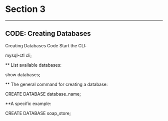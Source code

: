 # Section 3

<hr>

## CODE: Creating Databases

Creating Databases Code Start the CLI:

  mysql-ctl cli; 

** List available databases:

  show databases; 

** The general command for creating a database:

CREATE DATABASE database_name; 

**A specific example:

CREATE DATABASE soap_store;
